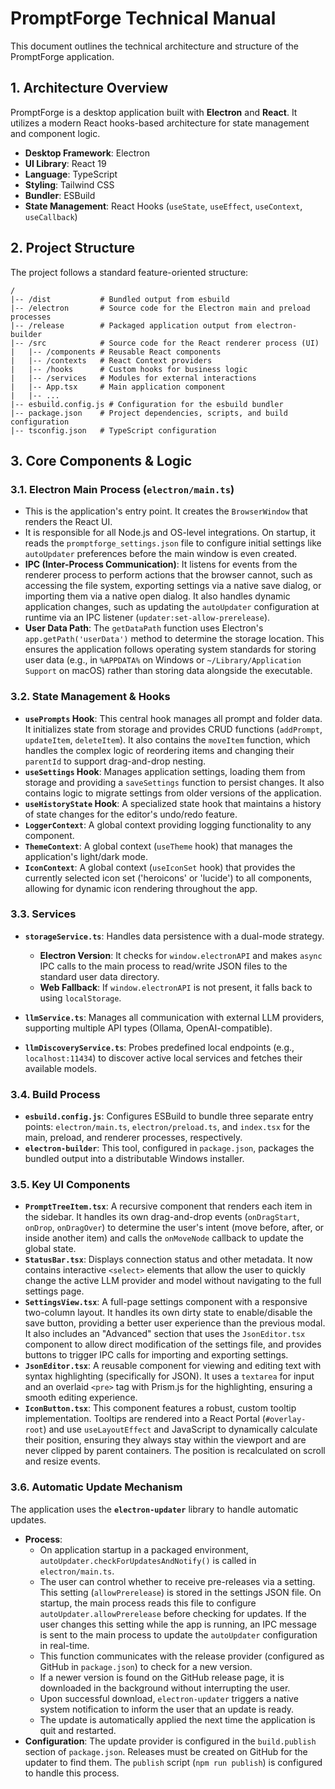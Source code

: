 # PromptForge Technical Manual

This document outlines the technical architecture and structure of the PromptForge application.

## 1. Architecture Overview

PromptForge is a desktop application built with **Electron** and **React**. It utilizes a modern React hooks-based architecture for state management and component logic.

- **Desktop Framework**: Electron
- **UI Library**: React 19
- **Language**: TypeScript
- **Styling**: Tailwind CSS
- **Bundler**: ESBuild
- **State Management**: React Hooks (`useState`, `useEffect`, `useContext`, `useCallback`)

## 2. Project Structure

The project follows a standard feature-oriented structure:

```
/
|-- /dist           # Bundled output from esbuild
|-- /electron       # Source code for the Electron main and preload processes
|-- /release        # Packaged application output from electron-builder
|-- /src            # Source code for the React renderer process (UI)
|   |-- /components # Reusable React components
|   |-- /contexts   # React Context providers
|   |-- /hooks      # Custom hooks for business logic
|   |-- /services   # Modules for external interactions
|   |-- App.tsx     # Main application component
|   |-- ...
|-- esbuild.config.js # Configuration for the esbuild bundler
|-- package.json    # Project dependencies, scripts, and build configuration
|-- tsconfig.json   # TypeScript configuration
```

## 3. Core Components & Logic

### 3.1. Electron Main Process (`electron/main.ts`)

- This is the application's entry point. It creates the `BrowserWindow` that renders the React UI.
- It is responsible for all Node.js and OS-level integrations. On startup, it reads the `promptforge_settings.json` file to configure initial settings like `autoUpdater` preferences before the main window is even created.
- **IPC (Inter-Process Communication)**: It listens for events from the renderer process to perform actions that the browser cannot, such as accessing the file system, exporting settings via a native save dialog, or importing them via a native open dialog. It also handles dynamic application changes, such as updating the `autoUpdater` configuration at runtime via an IPC listener (`updater:set-allow-prerelease`).
- **User Data Path**: The `getDataPath` function uses Electron's `app.getPath('userData')` method to determine the storage location. This ensures the application follows operating system standards for storing user data (e.g., in `%APPDATA%` on Windows or `~/Library/Application Support` on macOS) rather than storing data alongside the executable.

### 3.2. State Management & Hooks

- **`usePrompts` Hook**: This central hook manages all prompt and folder data. It initializes state from storage and provides CRUD functions (`addPrompt`, `updateItem`, `deleteItem`). It also contains the `moveItem` function, which handles the complex logic of reordering items and changing their `parentId` to support drag-and-drop nesting.
- **`useSettings` Hook**: Manages application settings, loading them from storage and providing a `saveSettings` function to persist changes. It also contains logic to migrate settings from older versions of the application.
- **`useHistoryState` Hook**: A specialized state hook that maintains a history of state changes for the editor's undo/redo feature.
- **`LoggerContext`**: A global context providing logging functionality to any component.
- **`ThemeContext`**: A global context (`useTheme` hook) that manages the application's light/dark mode.
- **`IconContext`**: A global context (`useIconSet` hook) that provides the currently selected icon set ('heroicons' or 'lucide') to all components, allowing for dynamic icon rendering throughout the app.

### 3.3. Services

- **`storageService.ts`**: Handles data persistence with a dual-mode strategy.
  - **Electron Version**: It checks for `window.electronAPI` and makes `async` IPC calls to the main process to read/write JSON files to the standard user data directory.
  - **Web Fallback**: If `window.electronAPI` is not present, it falls back to using `localStorage`.

- **`llmService.ts`**: Manages all communication with external LLM providers, supporting multiple API types (Ollama, OpenAI-compatible).

- **`llmDiscoveryService.ts`**: Probes predefined local endpoints (e.g., `localhost:11434`) to discover active local services and fetches their available models.

### 3.4. Build Process

- **`esbuild.config.js`**: Configures ESBuild to bundle three separate entry points: `electron/main.ts`, `electron/preload.ts`, and `index.tsx` for the main, preload, and renderer processes, respectively.
- **`electron-builder`**: This tool, configured in `package.json`, packages the bundled output into a distributable Windows installer.

### 3.5. Key UI Components

- **`PromptTreeItem.tsx`**: A recursive component that renders each item in the sidebar. It handles its own drag-and-drop events (`onDragStart`, `onDrop`, `onDragOver`) to determine the user's intent (move before, after, or inside another item) and calls the `onMoveNode` callback to update the global state.
- **`StatusBar.tsx`**: Displays connection status and other metadata. It now contains interactive `<select>` elements that allow the user to quickly change the active LLM provider and model without navigating to the full settings page.
- **`SettingsView.tsx`**: A full-page settings component with a responsive two-column layout. It handles its own dirty state to enable/disable the save button, providing a better user experience than the previous modal. It also includes an "Advanced" section that uses the `JsonEditor.tsx` component to allow direct modification of the settings file, and provides buttons to trigger IPC calls for importing and exporting settings.
- **`JsonEditor.tsx`**: A reusable component for viewing and editing text with syntax highlighting (specifically for JSON). It uses a `textarea` for input and an overlaid `<pre>` tag with Prism.js for the highlighting, ensuring a smooth editing experience.
- **`IconButton.tsx`**: This component features a robust, custom tooltip implementation. Tooltips are rendered into a React Portal (`#overlay-root`) and use `useLayoutEffect` and JavaScript to dynamically calculate their position, ensuring they always stay within the viewport and are never clipped by parent containers. The position is recalculated on scroll and resize events.

### 3.6. Automatic Update Mechanism

The application uses the **`electron-updater`** library to handle automatic updates.

-   **Process**:
    -   On application startup in a packaged environment, `autoUpdater.checkForUpdatesAndNotify()` is called in `electron/main.ts`.
    -   The user can control whether to receive pre-releases via a setting. This setting (`allowPrerelease`) is stored in the settings JSON file. On startup, the main process reads this file to configure `autoUpdater.allowPrerelease` before checking for updates. If the user changes this setting while the app is running, an IPC message is sent to the main process to update the `autoUpdater` configuration in real-time.
    -   This function communicates with the release provider (configured as GitHub in `package.json`) to check for a new version.
    -   If a newer version is found on the GitHub release page, it is downloaded in the background without interrupting the user.
    -   Upon successful download, `electron-updater` triggers a native system notification to inform the user that an update is ready.
    -   The update is automatically applied the next time the application is quit and restarted.
-   **Configuration**: The update provider is configured in the `build.publish` section of `package.json`. Releases must be created on GitHub for the updater to find them. The `publish` script (`npm run publish`) is configured to handle this process.